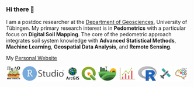### Hi there 👋

I am a postdoc researcher at the [Department of Geosciences](https://uni-tuebingen.de/fakultaeten/mathematisch-naturwissenschaftliche-fakultaet/fachbereiche/geowissenschaften/arbeitsgruppen/geographie/forschungsbereich/bodenkunde-und-geomorphologie/work-group/), University of Tübingen. My primary research interest is in **Pedometrics** with a particular focus on **Digital Soil Mapping**. The core of the pedometric approach integrates soil system knowledge with **Advanced Statistical Methods**, **Machine Learning**, **Geospatial Data Analysis**, and **Remote Sensing**. 

My [Personal Website](https://ruhollahtaghizadeh.netlify.app/)

<p align="center">
	<img title="R" alt="R" src="images/pedo.svg" height="40" />
	<img title="R" alt="R" src="images/RStudio_logo_flat.svg" height="40" />
	<img title="R" alt="R" src="images/arc.svg" height="40" />
	<img title="R" alt="R" src="images/qgis.svg" height="40" />
	<img title="R" alt="R" src="images/soil.svg" height="40" />
	<img title="R" alt="R" src="images/stat.svg" height="40" />
	<img title="R" alt="R" src="images/R_logo.svg" height="40" />
	<img title="R" alt="R" src="images/RS.svg" height="40" />
	<img title="R" alt="R" src="images/ML.svg" height="40" />


</p>
